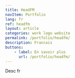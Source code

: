 ```yaml
---
title: HeadFM
navItem: Portfolio
lang: fr
ref: headfm
layout: article
categories: work logo website
permalink: /portfolio/headfm/
description: Francais
buttons:
    - label: En savoir plus
      url: /portfolio/headfm/
---
```


Desc fr

